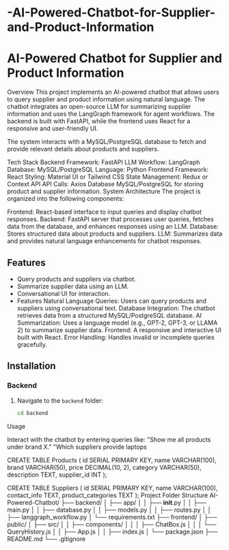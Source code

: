# -AI-Powered-Chatbot-for-Supplier-and-Product-Information

# AI-Powered Chatbot for Supplier and Product Information

Overview
This project implements an AI-powered chatbot that allows users to query supplier and product information using natural language. The chatbot integrates an open-source LLM for summarizing supplier information and uses the LangGraph framework for agent workflows. The backend is built with FastAPI, while the frontend uses React for a responsive and user-friendly UI.

The system interacts with a MySQL/PostgreSQL database to fetch and provide relevant details about products and suppliers.

Tech Stack
Backend
Framework: FastAPI
LLM Workflow: LangGraph
Database: MySQL/PostgreSQL
Language: Python
Frontend
Framework: React
Styling: Material UI or Tailwind CSS
State Management: Redux or Context API
API Calls: Axios
Database
MySQL/PostgreSQL for storing product and supplier information.
System Architecture
The project is organized into the following components:

Frontend: React-based interface to input queries and display chatbot responses.
Backend: FastAPI server that processes user queries, fetches data from the database, and enhances responses using an LLM.
Database: Stores structured data about products and suppliers.
LLM: Summarizes data and provides natural language enhancements for chatbot responses.



## Features

- Query products and suppliers via chatbot.
- Summarize supplier data using an LLM.
- Conversational UI for interaction.
- Features
Natural Language Queries: Users can query products and suppliers using conversational text.
Database Integration: The chatbot retrieves data from a structured MySQL/PostgreSQL database.
AI Summarization: Uses a language model (e.g., GPT-2, GPT-3, or LLAMA 2) to summarize supplier data.
Frontend: A responsive and interactive UI built with React.
Error Handling: Handles invalid or incomplete queries gracefully.


## Installation

### Backend
1. Navigate to the `backend` folder:
   ```bash
   cd backend
Usage

Interact with the chatbot by entering queries like:
"Show me all products under brand X."
"Which suppliers provide laptops


CREATE TABLE Products (
    id SERIAL PRIMARY KEY,
    name VARCHAR(100),
    brand VARCHAR(50),
    price DECIMAL(10, 2),
    category VARCHAR(50),
    description TEXT,
    supplier_id INT
);

CREATE TABLE Suppliers (
    id SERIAL PRIMARY KEY,
    name VARCHAR(100),
    contact_info TEXT,
    product_categories TEXT
);
Project Folder Structure
AI-Powered-Chatbot/
├── backend/
│   ├── app/
│   │   ├── __init__.py
│   │   ├── main.py
│   │   ├── database.py
│   │   ├── models.py
│   │   ├── routes.py
│   │   ├── langgraph_workflow.py
│   └── requirements.txt
├── frontend/
│   ├── public/
│   ├── src/
│   │   ├── components/
│   │   │   ├── ChatBox.js
│   │   │   └── QueryHistory.js
│   │   ├── App.js
│   │   ├── index.js
│   └── package.json
├── README.md
└── .gitignore
